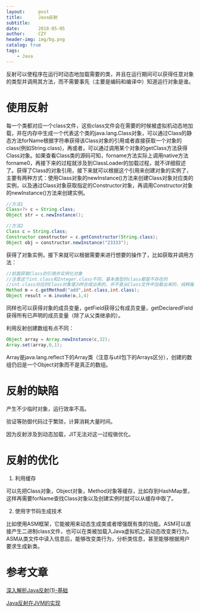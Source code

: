 ```yaml
---
layout:     post
title:      Java反射
subtitle:   
date:       2018-05-05
author:     CZY
header-img: img/bg.png
catalog: true
tags:
    - Java
---
```


反射可以使程序在运行时动态地加载需要的类，并且在运行期间可以获得任意对象的类型并调用其方法，而不需要事先（主要是编码和编译中）知道运行对象是谁。

# 使用反射

每一个类都对应一个class文件，这些class文件会在需要的时候被虚拟机动态地加载，并在内存中生成一个代表这个类的java.lang.Class对象，可以通过Class的静态方法forName根据字符串获得该Class对象的引用或者直接获取一个对象的class(例如String.class)，再或者，可以通过调用某个对象的getClass方法获得Class对象。如果查看Class类的源码可知，forname方法实际上调用native方法forname0，再接下来的过程就涉及到ClassLoader的加载过程，就不详细叙述了。获得了Class的对象引用，接下来就可以根据这个引用来创建对象的实例了，主要有两种方式：使用Class对象的newInstance()方法来创建Class对象对应类的实例，以及通过Class对象获取指定的Constructor对象，再调用Constructor对象的newInstance()方法来创建实例。

```java
//方法1
Class<?> c = String.class;
Object str = c.newInstance();

//方法2
Class c = String.class;
Constructor constructor = c.getConstructor(String.class);
Object obj = constructor.newInstance("23333");

```

获得了对象实例，接下来就可以根据需要来进行想要的操作了，比如获取并调用方法：

```java
//前面获取Class的引用并实例化对象
//注意这个int.class和Integer.class不同，基本类型的class都是不存在的
//int.class对应的Class对象是JVM合成出来的，并不是从Class文件中加载出来的，纯粹属于JVM的实现细节
Method m = c.getMethod("add",int.class,int.class);
Object result = m.invoke(o,1,4)
```

同样也可以获得对象的成员变量，getField获得公有成员变量，getDeclaredField获得所有已声明的成员变量（除了从父类继承的）。

利用反射创建数组有点不同：

```java
Object array = Array.newInstance(c,32);
Array.set(array,0,1);
```

Array是java.lang.reflect下的Array类（注意与util包下的Arrays区分），创建的数组仍旧是一个Object对象而不是真正的数组。

# 反射的缺陷

产生不少临时对象，运行效率不高。

验证等防御代码过于繁琐，计算消耗大量时间。

因为反射涉及到动态加载，JIT无法对这一过程做优化。

# 反射的优化

1. 利用缓存

可以先把Class对象，Object对象，Method对象等缓存，比如存到HashMap里，这样再需要forName查找Class对象以及创建实例时就可以从缓存中取了。

2. 使用字节码生成技术

比如使用ASM框架，它能被用来动态生成类或者增强既有类的功能。ASM可以直接产生二进制class文件，也可以在类被加载入Java虚拟机之前动态改变类行为。ASM从类文件中读入信息后，能够改变类行为，分析类信息，甚至能够根据用户要求生成新类。

# 参考文章

[深入解析Java反射(1)-基础](http://www.sczyh30.com/posts/Java/java-reflection-1/#%E4%B8%80%E3%80%81%E5%9B%9E%E9%A1%BE%EF%BC%9A%E4%BB%80%E4%B9%88%E6%98%AF%E5%8F%8D%E5%B0%84%EF%BC%9F)

[Java反射在JVM的实现](http://www.importnew.com/21211.html)
